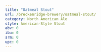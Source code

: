 ```yaml
---
title: "Oatmeal Stout"
url: /breckenridge-brewery/oatmeal-stout/
category: North American Ale
style: American-Style Stout
abv: 0
ibu: 0
srm: 0
upc: 0
---
```


